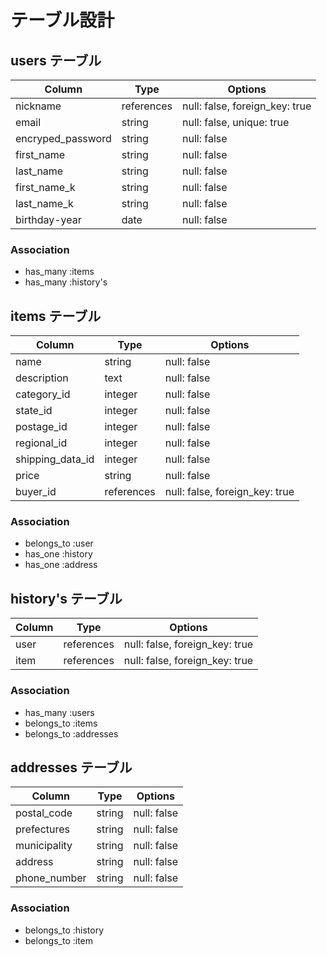 # テーブル設計

## users テーブル

| Column             | Type       | Options                            |
|--------------------|------------|------------------------------------|
| nickname           | references | null: false, foreign_key: true     |
| email              | string     | null: false, unique: true          |
| encryped_password  | string     | null: false                        |
| first_name         | string     | null: false                        |
| last_name          | string     | null: false                        |
| first_name_k       | string     | null: false                        |
| last_name_k        | string     | null: false                        |
| birthday-year      | date       | null: false                        |

### Association

- has_many :items
- has_many :history's

## items テーブル

| Column            | Type       | Options                        |
|-------------------|------------|--------------------------------|
| name              | string     | null: false                    |
| description       | text       | null: false                    |
| category_id       | integer    | null: false                    |
| state_id          | integer    | null: false                    |
| postage_id        | integer    | null: false                    |
| regional_id       | integer    | null: false                    |
| shipping_data_id  | integer    | null: false                    |
| price             | string     | null: false                    |
| buyer_id          | references | null: false, foreign_key: true |

### Association

- belongs_to :user
- has_one :history
- has_one :address

## history's テーブル

| Column | Type       | Options                        |
|--------|------------|--------------------------------|
| user   | references | null: false, foreign_key: true |
| item   | references | null: false, foreign_key: true |

### Association

- has_many :users
- belongs_to :items
- belongs_to :addresses

## addresses テーブル

| Column       | Type   | Options     |
|--------------|--------|-------------|
| postal_code  | string | null: false |
| prefectures  | string | null: false |
| municipality | string | null: false |
| address      | string | null: false |
| phone_number | string | null: false |

### Association

- belongs_to :history
- belongs_to :item